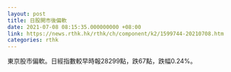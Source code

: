 ```yaml
---
layout: post
title: 日股開市後偏軟
date: 2021-07-08 08:15:35.000000000 +08:00
link: https://news.rthk.hk/rthk/ch/component/k2/1599744-20210708.htm
categories: rthk
---
```


東京股市偏軟。日經指數較早時報28299點，跌67點，跌幅0.24%。
